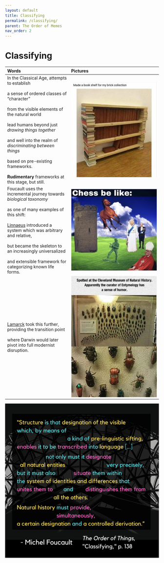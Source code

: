 ```yaml
---
layout: default
title: Classifying
permalink: /classifying/
parent: The Order of Memes
nav_order: 2
---
```


# Classifying 

| Words | Pictures |
|:---------------------------------|:------------------------------------------------------|
|In the Classical Age, attempts to establish <br> <br> a sense of ordered classes of “character” <br> <br> from the visible elements of the natural world <br> <br> lead humans beyond just *drawing things together* <br> <br> and well into the realm of *discriminating between things* <br> <br> based on pre-existing frameworks. <br> <br> **Rudimentary** frameworks at this stage, but still. | ![like this bookshelf](../memes/bookshelf.jpg) |
| Foucault uses the incremental journey towards *biological taxonomy* <br> <br> as one of many examples of this shift: <br> <br> [Linnaeus](https://en.wikipedia.org/wiki/Systema_Naturae) introduced a system which was arbitrary and relative, <br> <br> but became the skeleton to an increasingly universalized <br> <br> and extensible framework for categorizing known life forms. | ![Chess be like](../memes/chessbelike.jpg)  |
| [Lamarck](http://knarf.english.upenn.edu/People/lamarck.html#:~:text=Lamarck%2C%20studying%20Linnaeus's%20system,largely%20the%20work%20of%20Lamarck) took this further, providing the transition point <br> <br> where Darwin would later pivot into full modernist disruption. | ![Classifying memes](../memes/naturalhistorytaxonomymeme.jpg) |

![Classifying](../graphics/toot_classifying_graphic.png)
